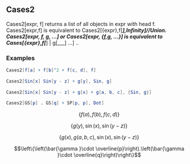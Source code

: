 ##  Cases2 

Cases2[expr, f] returns a list of all objects in expr with head f. Cases2[expr,f] is equivalent to Cases2[{expr},f[___],Infinity]//Union. Cases2[expr, f, g, ...] or Cases2[expr, {f,g, ...}] is equivalent to Cases[{expr},f[___] | g[___] ...] ..

###  Examples 

```mathematica
Cases2[f[a] + f[b]^2 + f[c, d], f] 
 
Cases2[Sin[x] Sin[y - z] + g[y], Sin, g] 
 
Cases2[Sin[x] Sin[y - z] + g[x] + g[a, b, c], {Sin, g}] 
 
Cases2[GS[p] . GS[q] + SP[p, p], Dot]
```

$$\{f(a),f(b),f(c,d)\}$$

$$\{g(y),\sin (x),\sin (y-z)\}$$

$$\{g(x),g(a,b,c),\sin (x),\sin (y-z)\}$$

$$\left\{\left(\bar{\gamma }\cdot \overline{p}\right).\left(\bar{\gamma }\cdot \overline{q}\right)\right\}$$